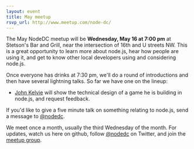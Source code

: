 ```yaml
---
layout: event
title: May meetup
rsvp_url: http://www.meetup.com/node-dc/
---
```


The May NodeDC meetup will be **Wednesday, May 16 at 7:00 pm** at Stetson's Bar and Grill, near the intersection of 16th and U streets NW. This is a great opportunity to learn more about node.js, hear how people are using it, and get to know other local developers using and considering node.js. 

Once everyone has drinks at 7:30 pm, we'll do a round of introductions and then have several lightning talks. So far we have one on the lineup:

- [John Kelvie](http://twitter.com/johnkelvie) will show the technical design of a game he is building in node.js, and request feedback.

If you'd like to give a five minute talk on something relating to node.js, send a message to [@nodedc](https://twitter.com/#!/nodedc). 

We meet once a month, usually the third Wednesday of the month. For updates, watch us here on github, follow [@nodedc](https://twitter.com/#!/nodedc) on Twitter, and join the [meetup group](http://www.meetup.com/node-dc/).

 